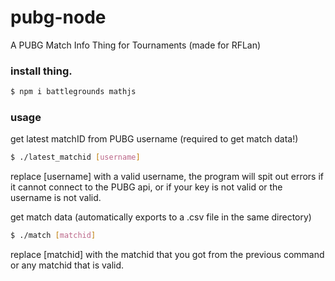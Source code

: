 # pubg-node
A PUBG Match Info Thing for Tournaments (made for RFLan)

### install thing.
```bash
$ npm i battlegrounds mathjs
```

### usage
get latest matchID from PUBG username (required to get match data!)
```bash
$ ./latest_matchid [username]
```
replace [username] with a valid username, the program will spit out errors if it cannot connect to the PUBG api, or if your key is not valid or the username is not valid.

get match data (automatically exports to a .csv file in the same directory)
```bash
$ ./match [matchid]
```
replace [matchid] with the matchid that you got from the previous command or any matchid that is valid.
